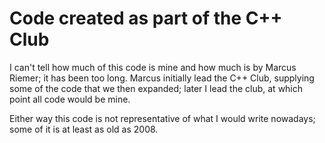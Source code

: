 # Code created as part of the C++ Club

I can't tell how much of this code is mine and how much is by Marcus Riemer; it has been too long. Marcus initially lead the C++ Club, supplying some of the code that we then expanded; later I lead the club, at which point all code would be mine.

Either way this code is not representative of what I would write nowadays; some of it is at least as old as 2008.
